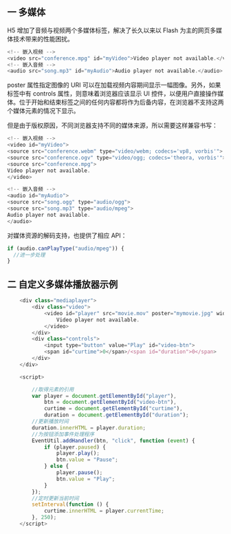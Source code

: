 ## 一 多媒体

H5 增加了音频与视频两个多媒体标签，解决了长久以来以 Flash 为主的网页多媒体技术带来的性能困扰。

```js
<!-- 嵌入视频 -->
<video src="conference.mpg" id="myVideo">Video player not available.</video>
<!-- 嵌入音频 -->
<audio src="song.mp3" id="myAudio">Audio player not available.</audio>
```

poster 属性指定图像的 URI 可以在加载视频内容期间显示一幅图像。另外，如果标签中有 controls 属性，则意味着浏览器应该显示 UI 控件，以便用户直接操作媒体。位于开始和结束标签之间的任何内容都将作为后备内容，在浏览器不支持这两个媒体元素的情况下显示。

但是由于版权原因，不同浏览器支持不同的媒体来源，所以需要这样兼容书写：

```js
<!-- 嵌入视频 -->
<video id="myVideo">
<source src="conference.webm" type="video/webm; codecs='vp8, vorbis'">
<source src="conference.ogv" type="video/ogg; codecs='theora, vorbis'">
<source src="conference.mpg">
Video player not available.
</video>

<!-- 嵌入音频 -->
<audio id="myAudio">
<source src="song.ogg" type="audio/ogg">
<source src="song.mp3" type="audio/mpeg">
Audio player not available.
</audio>
```

对媒体资源的解码支持，也提供了相应 API：

```js
if (audio.canPlayType("audio/mpeg")) {
  //进一步处理
}
```

## 二 自定义多媒体播放器示例

```js
    <div class="mediaplayer">
        <div class="video">
            <video id="player" src="movie.mov" poster="mymovie.jpg" width="300" height="200">
                Video player not available.
            </video>
        </div>
        <div class="controls">
            <input type="button" value="Play" id="video-btn">
            <span id="curtime">0</span>/<span id="duration">0</span>
        </div>
    </div>

    <script>

        //取得元素的引用
        var player = document.getElementById("player"),
            btn = document.getElementById("video-btn"),
            curtime = document.getElementById("curtime"),
            duration = document.getElementById("duration");
        //更新播放时间
        duration.innerHTML = player.duration;
        //为按钮添加事件处理程序
        EventUtil.addHandler(btn, "click", function (event) {
            if (player.paused) {
                player.play();
                btn.value = "Pause";
            } else {
                player.pause();
                btn.value = "Play";
            }
        });
        //定时更新当前时间
        setInterval(function () {
            curtime.innerHTML = player.currentTime;
        }, 250);
    </script>
```
